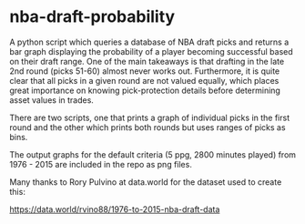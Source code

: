 # nba-draft-probability
A python script which queries a database of NBA draft picks and returns a bar 
graph displaying the probability of a player becoming successful based on their 
draft range. One of the main takeaways is that drafting in the late 2nd round 
(picks 51-60) almost never works out. Furthermore, it is quite clear that all
picks in a given round are not valued equally, which places great importance on 
knowing pick-protection details before determining asset values in trades.

There are two scripts, one that prints a graph of individual picks in the first
round and the other which prints both rounds but uses ranges of picks as bins.

The output graphs for the default criteria (5 ppg, 2800 minutes played) from 1976 - 2015 
are included in the repo as png files.

Many thanks to Rory Pulvino at data.world for the dataset used to create this:

https://data.world/rvino88/1976-to-2015-nba-draft-data
